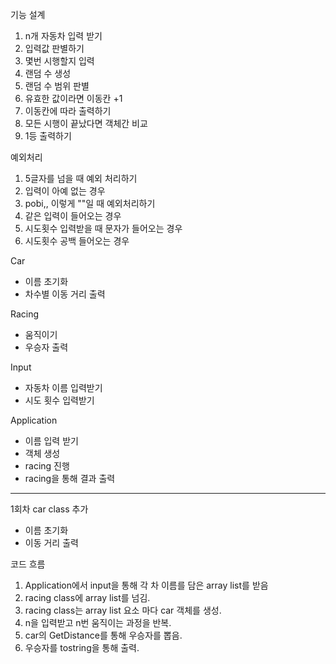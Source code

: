 기능 설계
1. n개 자동차 입력 받기
2. 입력값 판별하기
3. 몇번 시행할지 입력
4. 랜덤 수 생성
5. 랜덤 수 범위 판별
6. 유효한 값이라면 이동칸 +1
7. 이동칸에 따라 출력하기
8. 모든 시행이 끝났다면 객체간 비교
9. 1등 출력하기

예외처리
1. 5글자를 넘을 때 예외 처리하기
2. 입력이 아예 없는 경우
3. pobi,, 이렇게 ""일 때 예외처리하기
4. 같은 입력이 들어오는 경우
5. 시도횟수 입력받을 때 문자가 들어오는 경우
6. 시도횟수 공백 들어오는 경우

Car
- 이름 초기화
- 차수별 이동 거리 출력

Racing
- 움직이기
- 우승자 출력

Input
- 자동차 이름 입력받기
- 시도 횟수 입력받기

Application
- 이름 입력 받기
- 객체 생성
- racing 진행
- racing을 통해 결과 출력 

--------
1회차
car class 추가
- 이름 초기화
- 이동 거리 출력

코드 흐름 
1. Application에서 input을 통해 각 차 이름를 담은 array list를 받음
2. racing class에 array list를 넘김.
3. racing class는 array list 요소 마다 car 객체를 생성.
4. n을 입력받고 n번 움직이는 과정을 반복.
5. car의 GetDistance를 통해 우승자를 뽑음.
6. 우승자를 tostring을 통해 출력.

